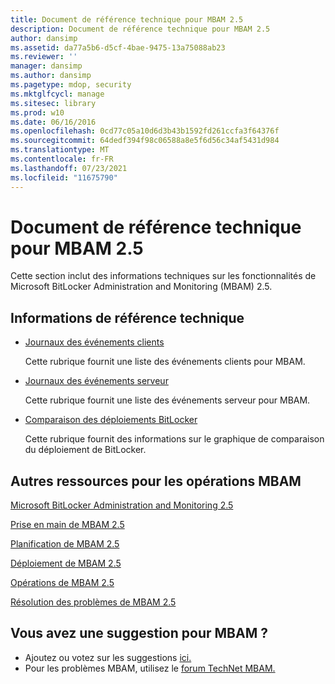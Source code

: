```yaml
---
title: Document de référence technique pour MBAM 2.5
description: Document de référence technique pour MBAM 2.5
author: dansimp
ms.assetid: da77a5b6-d5cf-4bae-9475-13a75088ab23
ms.reviewer: ''
manager: dansimp
ms.author: dansimp
ms.pagetype: mdop, security
ms.mktglfcycl: manage
ms.sitesec: library
ms.prod: w10
ms.date: 06/16/2016
ms.openlocfilehash: 0cd77c05a10d6d3b43b1592fd261ccfa3f64376f
ms.sourcegitcommit: 64dedf394f98c06588a8e5f6d56c34af5431d984
ms.translationtype: MT
ms.contentlocale: fr-FR
ms.lasthandoff: 07/23/2021
ms.locfileid: "11675790"
---
```

# <a name="technical-reference-for-mbam-25"></a>Document de référence technique pour MBAM 2.5


Cette section inclut des informations techniques sur les fonctionnalités de Microsoft BitLocker Administration and Monitoring (MBAM) 2.5.

## <a name="technical-reference-information"></a>Informations de référence technique


-   [Journaux des événements clients](client-event-logs.md)

    Cette rubrique fournit une liste des événements clients pour MBAM.

-   [Journaux des événements serveur](server-event-logs.md)

    Cette rubrique fournit une liste des événements serveur pour MBAM.

- [Comparaison des déploiements BitLocker](/windows/security/information-protection/bitlocker/bitlocker-deployment-comparison)

    Cette rubrique fournit des informations sur le graphique de comparaison du déploiement de BitLocker.

## <a name="other-resources-for-mbam-operations"></a>Autres ressources pour les opérations MBAM


[Microsoft BitLocker Administration and Monitoring 2.5](index.md)

[Prise en main de MBAM 2.5](getting-started-with-mbam-25.md)

[Planification de MBAM 2.5](planning-for-mbam-25.md)

[Déploiement de MBAM 2.5](deploying-mbam-25.md)

[Opérations de MBAM 2.5](operations-for-mbam-25.md)

[Résolution des problèmes de MBAM 2.5](troubleshooting-mbam-25.md)

## <a name="got-a-suggestion-for-mbam"></a>Vous avez une suggestion pour MBAM ?
- Ajoutez ou votez sur les suggestions [ici.](http://mbam.uservoice.com/forums/268571-microsoft-bitlocker-administration-and-monitoring) 
- Pour les problèmes MBAM, utilisez le [forum TechNet MBAM.](https://social.technet.microsoft.com/Forums/home?forum=mdopmbam)

 

 




